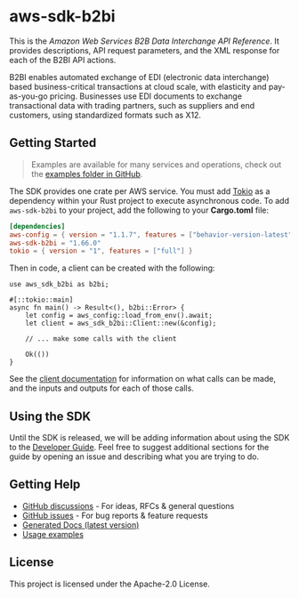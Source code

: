 # aws-sdk-b2bi

This is the _Amazon Web Services B2B Data Interchange API Reference_. It provides descriptions, API request parameters, and the XML response for each of the B2BI API actions.

B2BI enables automated exchange of EDI (electronic data interchange) based business-critical transactions at cloud scale, with elasticity and pay-as-you-go pricing. Businesses use EDI documents to exchange transactional data with trading partners, such as suppliers and end customers, using standardized formats such as X12.

## Getting Started

> Examples are available for many services and operations, check out the
> [examples folder in GitHub](https://github.com/awslabs/aws-sdk-rust/tree/main/examples).

The SDK provides one crate per AWS service. You must add [Tokio](https://crates.io/crates/tokio)
as a dependency within your Rust project to execute asynchronous code. To add `aws-sdk-b2bi` to
your project, add the following to your **Cargo.toml** file:

```toml
[dependencies]
aws-config = { version = "1.1.7", features = ["behavior-version-latest"] }
aws-sdk-b2bi = "1.66.0"
tokio = { version = "1", features = ["full"] }
```

Then in code, a client can be created with the following:

```rust,no_run
use aws_sdk_b2bi as b2bi;

#[::tokio::main]
async fn main() -> Result<(), b2bi::Error> {
    let config = aws_config::load_from_env().await;
    let client = aws_sdk_b2bi::Client::new(&config);

    // ... make some calls with the client

    Ok(())
}
```

See the [client documentation](https://docs.rs/aws-sdk-b2bi/latest/aws_sdk_b2bi/client/struct.Client.html)
for information on what calls can be made, and the inputs and outputs for each of those calls.

## Using the SDK

Until the SDK is released, we will be adding information about using the SDK to the
[Developer Guide](https://docs.aws.amazon.com/sdk-for-rust/latest/dg/welcome.html). Feel free to suggest
additional sections for the guide by opening an issue and describing what you are trying to do.

## Getting Help

* [GitHub discussions](https://github.com/awslabs/aws-sdk-rust/discussions) - For ideas, RFCs & general questions
* [GitHub issues](https://github.com/awslabs/aws-sdk-rust/issues/new/choose) - For bug reports & feature requests
* [Generated Docs (latest version)](https://awslabs.github.io/aws-sdk-rust/)
* [Usage examples](https://github.com/awslabs/aws-sdk-rust/tree/main/examples)

## License

This project is licensed under the Apache-2.0 License.

